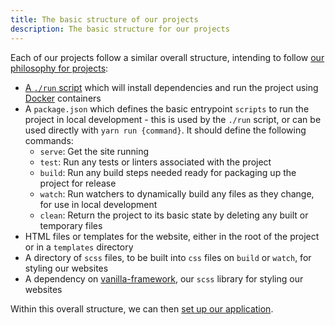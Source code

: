 ```yaml
---
title: The basic structure of our projects
description: The basic structure for our projects
---
```


Each of our projects follow a similar overall structure, intending to follow [our philosophy for projects](project-philosophy):

- [A `./run` script](https://github.com/canonical-webteam/practices/blob/master/local-development/the-run-script.md) which will install dependencies and run the project using [Docker](https://docs.docker.com/install/) containers
- A `package.json` which defines the basic entrypoint `scripts` to run the project in local development - this is used by the `./run` script, or can be used directly with `yarn run {command}`. It should define the following commands:
  - `serve`: Get the site running
  - `test`: Run any tests or linters associated with the project
  - `build`: Run any build steps needed ready for packaging up the project for release
  - `watch`: Run watchers to dynamically build any files as they change, for use in local development
  - `clean`: Return the project to its basic state by deleting any built or temporary files
- HTML files or templates for the website, either in the root of the project or in a `templates` directory
- A directory of `scss` files, to be built into `css` files on `build` or `watch`, for styling our websites
- A dependency on [vanilla-framework](https://vanillaframework.io/), our `scss` library for styling our websites

Within this overall structure, we can then [set up our application](server-side-frameworks).
